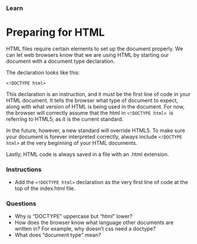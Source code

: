 ### Learn
# Preparing for HTML
HTML files require certain elements to set up the document properly. We can let web browsers know that we are using HTML by starting our document with a document type declaration.

The declaration looks like this:

```
<!DOCTYPE html>
```

This declaration is an instruction, and it must be the first line of code in your HTML document. It tells the browser what type of document to expect, along with what version of HTML is being used in the document. For now, the browser will correctly assume that the html in `<!DOCTYPE html> `is referring to HTML5, as it is the current standard.

In the future, however, a new standard will override HTML5. To make sure your document is forever interpreted correctly, always include `<!DOCTYPE html>` at the very beginning of your HTML documents.

Lastly, HTML code is always saved in a file with an .html extension.


### Instructions
* Add the `<!DOCTYPE html>` declaration as the very first line of code at the top of the index.html file.

### Questions
* Why is “DOCTYPE” uppercase but “html” lower?
* How does the browser know what language other documents are written in? For example, why doesn’t css need a doctype?
* What does “document type” mean?
